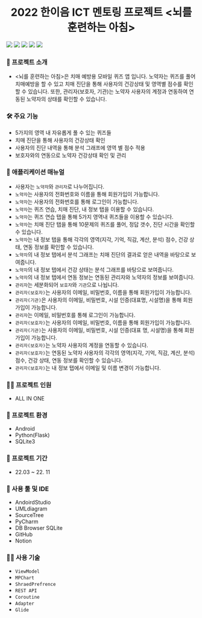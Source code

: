 <div align="center">
  <h1> 2022 한이음 ICT 멘토링 프로젝트 <뇌를 훈련하는 아침>
</div>

<img src="https://user-images.githubusercontent.com/54674781/207134243-7100185e-ee58-4f6a-b85a-b9af9149d1d4.png"/> <img src="https://user-images.githubusercontent.com/54674781/207133263-44ec6309-2f4b-4ea2-9637-2d493e832e3d.png"/> <img src="https://user-images.githubusercontent.com/54674781/207133578-34c246d2-7459-4686-974e-d1c82c7d89c0.png"/> <img src="https://user-images.githubusercontent.com/54674781/207133677-33c3a109-8f21-4a58-bca2-8a19fd935736.png"/> <img src="https://user-images.githubusercontent.com/54674781/207133738-00bdd4b5-2d57-4ccb-a8b8-03ec12522a7c.png"/>

### 📢 프로젝트 소개
- <뇌를 훈련하는 아침>은 치매 예방용 모바일 퀴즈 앱 입니다. 노약자는 퀴즈를 풀어 치매예방을 할 수 있고 치매 진단을 통해 사용자의 건강상태 및 영역별 점수를 확인할 수 있습니다. 또한, 관리자(보호자, 기관)는 노약자 사용자의 계정과 연동하여 연동된 노약자의 상태를 확인할 수 있습니다. 

### 🛠 주요 기능
- 5가지의 영역 내 자유롭게 풀 수 있는 퀴즈들
- 치매 진단을 통해 사용자의 건강상태 확인
- 사용자의 진단 내역을 통해 분석 그래프에 영역 별 점수 적용
- 보호자와의 연동으로 노약자 건강상태 확인 및 관리

### 📗 애플리케이션 매뉴얼
- 사용자는 `노약자`와 `관리자`로 나누어집니다.
- `노약자`는 사용자의 전화번호와 이름을 통해 회원가입이 가능합니다.
- `노약자`는 사용자의 전화번호를 통해 로그인이 가능합니다.
- `노약자`는 퀴즈 연습, 치매 진단, 내 정보 탭을 이용할 수 있습니다.
- `노약자`는 퀴즈 연습 탭을 통해 5가지 영역내 퀴즈들을 이용할 수 있습니다.
- `노약자`는 치매 진단 탭을 통해 10문제의 퀴즈를 풀어, 정답 갯수, 진단 시간을 확인할 수 있습니다.
- `노약자`는 내 정보 탭을 통해 각각의 영역(지각, 기억, 직감, 계산, 분석) 점수, 건강 상태, 연동 정보를 확인할 수 있습니다.
- `노약자`의 내 정보 탭에서 분석 그래프는 치매 진단의 결과로 얻은 내역을 바탕으로 보여줍니다.
- `노약자`의 내 정보 탭에서 건강 상태는 분석 그래프를 바탕으로 보여줍니다.
- `노약자`의 내 정보 탭에서 연동 정보는 연동된 관리자와 노약자의 정보를 보여줍니다.
- `관리자`는 세분화되어 `보호자`와 `기관`으로 나뉩니다.
- `관리자(보호자)`는 사용자의 이메일, 비밀번호, 이름을 통해 회원가입이 가능합니다.
- `관리자(기관)`은 사용자의 이메일, 비밀번호, 시설 인증(대표명, 시설명)을 통해 회원가입이 가능합니다.
- `관리자`는 이메일, 비밀번호를 통해 로그인이 가능합니다.
- `관리자(보호자)`는 사용자의 이메일, 비밀번호, 이름을 통해 회원가입이 가능합니다.
- `관리자(기관)`는 사용자의 이메일, 비밀번호, 시설 인증(대표 명, 시설명)을 통해 회원가입이 가능합니다.
- `관리자(보호자)`는 노약자 사용자의 계정을 연동할 수 있습니다.
- `관리자(보호자)`는 연동된 노약자 사용자의 각각의 영역(지각, 기억, 직감, 계산, 분석) 점수, 건강 상태, 연동 정보를 확인할 수 있습니다.
- `관리자(보호자)`는 내 정보 탭에서 이메일 및 이름 변경이 가능합니다.

### 👨‍🔧 프로젝트 인원
- ALL IN ONE

### 💠 프로젝트 환경 
- Android
- Python(Flask)
- SQLite3

### 🏃 프로젝트 기간
- 22.03 ~ 22. 11

### 📁 사용 툴 및 IDE
- AndoirdStudio
- UMLdiagram
- SourceTree
- PyCharm
- DB Browser SQLite
- GitHub
- Notion

### 👨‍🔧 사용 기술
- `ViewModel`
- `MPChart`
- `ShraedPrefrence`
- `REST API`
- `Coroutine`
- `Adapter`
- `Glide`
